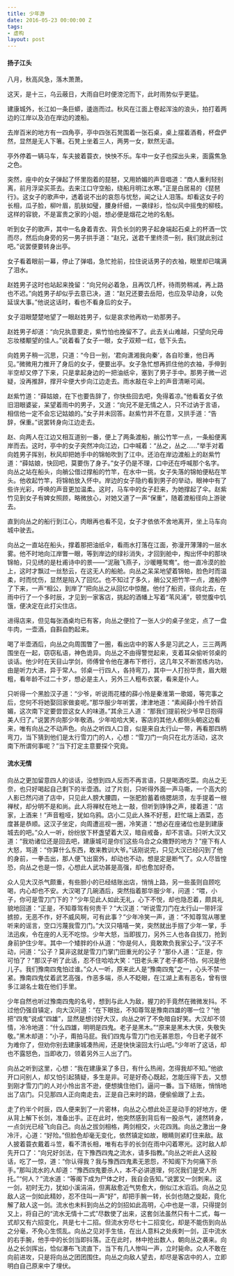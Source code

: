 ```yaml
---
title: 少年游
date: 2016-05-23 00:00:00 Z
tags:
- 虚构
layout: post
---
```


#### 扬子江头
八月，秋高风急，落木萧萧。

这天，是十三，乌云蔽日，大雨自巳时便滂沱而下，此时雨势似乎更猛。

建康城外，长江如一条巨蟒，逶迤而过。秋风在江面上卷起浑浊的浪头，拍打着两边的江岸以及泊在岸边的渡船。

去岸百米的地方有一四角亭，亭中四张石凳围着一张石桌，桌上摆着酒肴，杯盘俨然，显然是无人下箸。石凳上坐着三人，两男一女，默然无语。

亭外停着一辆马车，车夫披着蓑衣，怏怏不乐。车中一女子也探出头来，面露焦急之色。

突然，座中的女子弹起了怀里抱着的琵琶，又用娇媚的声音唱道：“商人重利轻别离，前月浮梁买茶去。去来江口守空船，绕船月明江水寒。”正是白居易的《琵琶行》。这女子的歌声中，透着说不出的哀怨与忧愁，闻之让人泪落。却看这女子的长相，瓜子脸，柳叶眉，肌肤如璧，腰身纤细，一袭绿衫，恰似风中摇曳的柳枝。这样的容貌，不是富贵之家的小姐，想必便是烟花之地的名魁。

听到女子的歌声，其中一名身着青衣、背负长剑的男子起身端起石桌上的杯酒一饮而尽，然后向身旁的另一男子拱手道：“赵兄，送君千里终须一别，我们就此别过吧。”说罢便要转身出亭。

女子看着眼前一幕，停止了弹唱，急忙抢前，拉住说话男子的衣袖，眼里却已噙满了泪水。

赵姓男子这时也站起来挽留：“向兄何必着急，且再饮几杯，待雨势稍减，再上路也不迟。”向姓男子却似乎去意已决，道：“赵兄还要去岳阳，也应及早动身，以免延误大事。”他说这话时，看也不看身后的女子。

女子泪眼楚楚地望了一眼赵姓男子，似是哀求他再劝一劝那男子。

赵姓男子却道：“向兄执意要走，紫竹怕也挽留不了。此去关山难越，只望向兄毋忘妆楼颙望的佳人。”说着看了女子一眼，女子双颊一红，低下头去。

向姓男子稍一沉思，只道：“今日一别，‘君向潇湘我向秦’，各自珍重，他日再见。”微微用力推开了身后的女子，便要出亭。女子急忙想再抓住他的衣袖，手伸到半空却又停了下来，只是拿起身边的一把油纸伞，塞到了男子手中。那男子微一迟疑，没再推辞，撑开伞便大步向江边走去。雨水敲在伞上的声音清晰可闻。

赵紫竹道：“薛姑娘，在下也要告辞了，你快些回去吧，免得着凉。”他看着女子依旧泪眼婆娑，呆望着雨中的男子，又道：“向兄不是无情之人，只不过讷于言语，相信他一定不会忘记姑娘的。”女子并未回答。赵紫竹并不在意，又拱手道：“告辞，保重。”说罢转身向江边走去。

赵、向两人在江边又相互道别一番，便上了两条渡船，艄公竹竿一点，一条船便离岸而去。这时，亭中的女子突然冲向江边，口中喊着：“丛之，丛之……”举手对着向姓男子挥别，秋风却把她手中的锦帕吹到了江中。还泊在岸边渡船上的赵紫竹道：“薛姑娘，快回吧，莫要伤了身子。”女子仍是不理，口中还在呼喊那个名字。向丛之站在船头，向艄公借过撑船的竹竿，在水中一挑，女子失落的锦帕便粘在竿头。他收起竹竿，将锦帕放入怀中。岸边的女子隐约看到男子的举动，眼神中有了些许光彩，呼唤的声音更加温柔。这时，马车中的女子赶来，为她撑起了伞。赵紫竹见到女子有婢女照顾，略微放心，对她又道了一声“保重”，随着渡船径向上游驶去。

直到向丛之的船行到江心，肉眼再也看不见，女子才依依不舍地离开，坐上马车向城中驶去。

向丛之一直站在船头，撑着那把油纸伞，看雨水打落在江面，弥漫开薄薄的一层水雾。他不时地向江岸瞥一眼，等到岸边的绿衫消失，才回到舱中，掏出怀中的那块锦帕，只见绣的是杜甫诗中的景——“泥融飞燕子，沙暖睡鸳鸯”。他一直冷漠的脸上，这时才飘过一丝愁云，在这无人的船舱。向丛之呆呆地望着锦帕，脸色时而温柔，时而忧伤，显然是陷入了回忆。也不知过了多久，艄公又把竹竿一点，渡船停了下来，一声“相公，到岸了”把向丛之从回忆中惊醒。他付了船资，径向北去，在雨中行了一个多时辰，才见到一家客店，挑起的酒幡上写着“苇风浦”，顿觉腹中饥饿，便决定在此打尖住店。

进得店来，但见每张酒桌均已有客，向丛之便捡了一张人少的桌子坐定，点了一盘牛肉，一壶酒，自斟自酌起来。

喝了半壶酒后，向丛之向周围瞥了一圈，看出店中的客人多是习武之人，三三两两围坐在一起，窃窃私语，神色诡异。向丛之不由得警觉起来，支着耳朵偷听邻桌的谈话。他少时在天目山学剑，师傅曾令他在瀑布下修行，这几年又不断苦练内功，由是听力大进，异于常人。邻桌一行四人，各持弯刀，其中一人打扮华贵，眉大眼粗，看年龄不过二十岁，想必是主人，另外三人粗布衣裳，看来是仆人。

只听得一个黑脸汉子道：“少爷，听说雨花楼的薛小怜是秦淮第一歌姬，等完事之后，您何不将她娶回家做妾呢。”那华服少年听罢，津津地道：“素闻薛小怜千娇百媚，这次南下定要尝尝这女人的味道。”其余三人道：“那我们提前祝少爷早日抱得美人归了。”说罢齐向那少年敬酒。少年哈哈大笑，客店的其他人都侧头朝这边看来，唯有向丛之不动声色。向丛之听四人口音，似是来自太行山一带，再看那四柄弯刀，当下猜到他们是太行雪刀门的人，心想：“雪刀门一向只在北方活动，这次南下所谓何事呢？”当下打定主意要探个究竟。

#### 流水无情
向丛之更加留意四人的谈话，没想到四人反而不再言语，只是喝酒吃菜。向丛之无奈，也只好喝起自己剩下的半壶酒。过了片刻，只听得外面一声马嘶，一个高大的人影已然闪进了店中，只见此人膀大腰圆，一张肥脸蓄着络腮胡须，左手提着一根禅杖，却分明不是和尚。此人将禅杖在地上一敲，但听到铮铮之声，接着道：“店家，上酒来！”声音粗哑，犹如乌鸦。店小二见此人殊不好惹，赶忙端上酒菜，态度甚是恭顺。这汉子坐定，向周遭巡视一圈，冷笑道：“想必在座诸位也是到建康城去的吧。”众人一听，纷纷放下杯盏望着大汉，暗自戒备，却不言语。只听大汉又道：“我劝诸位还是回去吧，建康城可是你们这些乌合之众撒野的地方？”座下有人大怒，骂道：“你算什么东西，敢来教训大爷。”话刚说完，只见大汉已经闪到了他的身前，一拳击出，那人便飞出窗外，却动也不动，想是定是断气了。众人尽皆惶恐，向丛之也是一惊，心想此人武功甚是高强，却也愈加好奇。

众人见大汉杀气颇重，有些胆小的已经结账出店，悄悄上路，另一些虽则自顾吃喝，内心却也不安。大汉喝了几碗酒后，突然指着那华服少年，问道：“喂，小子，你可是雪刀门下的？”少年见此人如此无礼，心下不悦，却也隐忍着，颇具礼貌地回道：“正是，不知尊驾有何贵干？”大汉道：“听说雪刀门在太行山一带奸淫掳掠，无恶不作，好不威风啊，可有此事？”少年冷笑一声，道：“不知尊驾从哪里听来的谣言，空口污蔑我雪刀门。”大汉只嘻嘻一笑，突然就出手掴了少年一掌，手法迅疾，令在座的人无不吃惊。少年大怒，当即拔刀，另外三人也各自拔刀，抢到身前护住少年。其中一个矮胖的仆从道：“你是何人，竟敢欺负我家公子。”汉子不动，问道：“公子？莫非这就是雪刀门掌门田重光的公子？”那仆人道：“正是，你可怕了？”那汉子听了此话，忍不住哈哈大笑：“田老头来了老子都不怕，何况是他儿子。我们豫南四鬼怕过谁。”众人一听，原来此人是“豫南四鬼”之一，心头不禁一紧。豫南四鬼仗着武艺高强，作恶多端，杀人不眨眼，在江湖上素有恶名，曾有很多江湖名士栽在他们手里。

少年自然也听过豫南四鬼的名号，想到与此人为敌，握刀的手竟然在微微发抖。不过他仍强自镇定，向大汉问道：“在下眼拙，不知尊驾是豫南四雄的哪一位？”他把“四鬼”说成“四雄”，显然是想讨好大汉，向丛之听了不免暗自好笑。大汉却不领情，冷冷地道：“什么四雄，明明是四鬼。老子是黑木。”“原来是黑木大侠，失敬失敬。”黑木却道：“小子，甭拍马屁。我们四鬼与雪刀门也无甚恩怨，今日老子就不为难你了，但劝你别去建康城凑热闹，还是快快滚回太行山吧。”少年听了这话，却也不露怒色，当即收刀，领着另外三人出了门。

向丛之听到这里，心想：“我在建康呆了多日，有什么热闹，怎得我却不知。”他欲开口问别人，却又怕引起猜疑，多生是非。可是好奇心既起，怎能压得下去，又想到刚才雪刀门的人对小怜出言不逊，便想擒住他们，逼问一番。当下结账，悄悄地出了店门。只见那四人正向南走去，正是自己来时的路，便偷偷跟了上去。

走了约半个时辰，四人便来到了一片密林，向丛之心想此处正是动手的好地方，便从背上解下长剑，准备出手。正在此时，他突然感到背后有一股杀气，遽然转身，一点剑光已经飞向自己。向丛之拔剑相格，两剑相交，火花四溅。向丛之激出一身冷汗，心道：“好险。”但脸色却毫无变化，依然镇定如故，眼睛则紧盯住来敌。敌人披着蓑衣戴着斗笠，看不清长相，唯有右手的长剑在雨中闪着寒光。这时敌人却先开口了：“向兄好剑法，在下豫西四鬼之流水，请多指教。”向丛之听此人这般话，吃了一惊，道：“你认得我？我与豫西四鬼素无恩怨，不知阁下为何痛下杀手。”那叫流水的人却道：“豫西四鬼要杀人，本不必讲道理，何况我们是受人所托。”“何人？”流水道：“等阁下成为尸体之时，我自会告知。”说罢又一剑刺来。这一剑，初时无力，犹如小溪涓涓，但离敌愈近气势愈大，倒似江水滔滔。向丛之见敌人这一剑如此精妙，忍不住叫一声“好”，却把手腕一转，长剑也随之旋起，竟化解了敌人这一剑。流水也未料到向丛之的剑招如此高明，心中也是一凛，只得提剑又上，将自己的“流水无情十二式”尽数使了出来，这套剑法虽然只有十二式，每一式却又有六招变化，共是七十二招。但流水穷尽七十二招变化，却是不能伤到向丛之分毫，不免心生慌乱。向丛之见对手生怯，在出人意料之处疾刺一剑，正中流水的右手腕，他手中的长剑当即抖落。正在此时，林中抢出数人，朝向丛之袭来。向丛之长剑挥出，恰似瀑布飞流直下，当下有几人惨叫一声，立时毙命。众人不敢在向前进攻，只是将向丛之团团围住。向丛之向敌人望去，却尽是客店中的人，立即明白自己原来中了埋伏。
